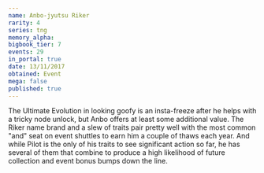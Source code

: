 ```yaml
---
name: Anbo-jyutsu Riker
rarity: 4
series: tng
memory_alpha:
bigbook_tier: 7
events: 29
in_portal: true
date: 13/11/2017
obtained: Event
mega: false
published: true
---
```


The Ultimate Evolution in looking goofy is an insta-freeze after he helps with a tricky node unlock, but Anbo offers at least some additional value. The Riker name brand and a slew of traits pair pretty well with the most common "and" seat on event shuttles to earn him a couple of thaws each year. And while Pilot is the only of his traits to see significant action so far, he has several of them that combine to produce a high likelihood of future collection and event bonus bumps down the line.
